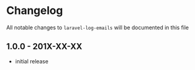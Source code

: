 # Changelog

All notable changes to `laravel-log-emails` will be documented in this file

## 1.0.0 - 201X-XX-XX

- initial release
